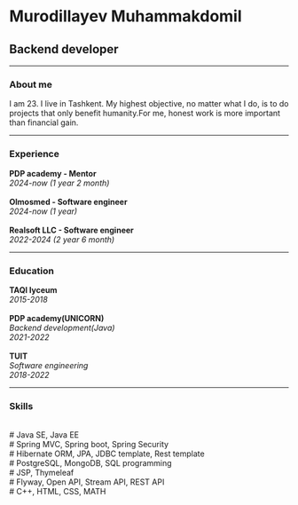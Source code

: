 <h1>Murodillayev Muhammakdomil</h1>
<h2>Backend developer</h2>
<hr>
<h3>About me</h3>
<p>I am 23. I live in Tashkent. My highest objective, no matter what I do, is to do projects that only
benefit humanity.For me, honest work is more important than financial gain.</p>
<hr>
<h3>Experience</h3>
<b>PDP academy - Mentor</b>
<br><i> 2024-now (1 year 2 month)</i>
<br>
<br><b>Olmosmed - Software engineer</b>
<br><i>2024-now (1 year)</i>
<br>
<br>
<b>Realsoft LLC - Software engineer</b>
<br><i> 2022-2024 (2 year 6 month)</i>
<hr>
<h3>Education</h3>
<b>TAQI lyceum</b>
<br><i> 2015-2018</i>
<br>
<br><b>PDP academy(UNICORN)</b>
<br><i>Backend development(Java)</i>
<br><i>2021-2022</i>
<br>
<br>
<b>TUIT</b>
<br><i>Software engineering</i>
<br><i> 2018-2022</i>
<hr>
<h3>Skills</h3>
<br># Java SE, Java EE
<br># Spring MVC, Spring boot, Spring Security
<br># Hibernate ORM, JPA, JDBC template, Rest template
<br># PostgreSQL, MongoDB, SQL programming
<br># JSP, Thymeleaf
<br># Flyway, Open API, Stream API, REST API
<br># C++, HTML, CSS, MATH
<!--
**MuhammadkomilMurodillayev/MuhammadkomilMurodillayev** is a ✨ _special_ ✨ repository because its `README.md` (this file) appears on your GitHub profile.

Here are some ideas to get you started:

- 🔭 I’m currently working on ...
- 🌱 I’m currently learning ...
- 👯 I’m looking to collaborate on ...
- 🤔 I’m looking for help with ...
- 💬 Ask me about ...
- 📫 How to reach me: ...
- 😄 Pronouns: ...
- ⚡ Fun fact: ...
-->
